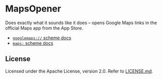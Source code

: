 # MapsOpener
Does exactly what it sounds like it does – opens Google Maps links in the official Maps app from the App Store.

* [`googlemaps://` scheme docs](https://developers.google.com/maps/documentation/ios/urlscheme)
* [`maps:` scheme docs](https://developer.apple.com/library/content/featuredarticles/iPhoneURLScheme_Reference/MapLinks/MapLinks.html)

## License
Licensed under the Apache License, version 2.0. Refer to [LICENSE.md](LICENSE.md).
